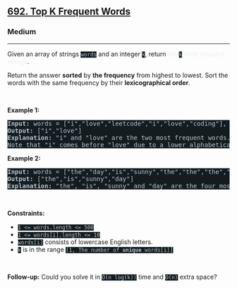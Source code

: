 <h2><a href="https://leetcode.com/problems/top-k-frequent-words/">692. Top K Frequent Words</a></h2><h3>Medium</h3><hr><div><p>Given an array of strings <code style="background-color: rgb(20, 28, 32) !important; color: rgb(183, 198, 205) !important;">words</code> and an integer <code style="background-color: rgb(20, 28, 32) !important; color: rgb(183, 198, 205) !important;">k</code>, return <em style="color: rgb(234, 238, 241) !important;">the </em><code style="background-color: rgb(20, 28, 32) !important; color: rgb(183, 198, 205) !important;">k</code><em style="color: rgb(234, 238, 241) !important;"> most frequent strings</em>.</p>

<p>Return the answer <strong>sorted</strong> by <strong>the frequency</strong> from highest to lowest. Sort the words with the same frequency by their <strong>lexicographical order</strong>.</p>

<p>&nbsp;</p>
<p><strong class="example">Example 1:</strong></p>

<pre style="background-color: rgb(20, 28, 32) !important; color: rgb(182, 198, 206) !important;"><strong>Input:</strong> words = ["i","love","leetcode","i","love","coding"], k = 2
<strong>Output:</strong> ["i","love"]
<strong>Explanation:</strong> "i" and "love" are the two most frequent words.
Note that "i" comes before "love" due to a lower alphabetical order.
</pre>

<p><strong class="example">Example 2:</strong></p>

<pre style="background-color: rgb(20, 28, 32) !important; color: rgb(182, 198, 206) !important;"><strong>Input:</strong> words = ["the","day","is","sunny","the","the","the","sunny","is","is"], k = 4
<strong>Output:</strong> ["the","is","sunny","day"]
<strong>Explanation:</strong> "the", "is", "sunny" and "day" are the four most frequent words, with the number of occurrence being 4, 3, 2 and 1 respectively.
</pre>

<p>&nbsp;</p>
<p><strong>Constraints:</strong></p>

<ul>
	<li><code style="background-color: rgb(20, 28, 32) !important; color: rgb(183, 198, 205) !important;">1 &lt;= words.length &lt;= 500</code></li>
	<li><code style="background-color: rgb(20, 28, 32) !important; color: rgb(183, 198, 205) !important;">1 &lt;= words[i].length &lt;= 10</code></li>
	<li><code style="background-color: rgb(20, 28, 32) !important; color: rgb(183, 198, 205) !important;">words[i]</code> consists of lowercase English letters.</li>
	<li><code style="background-color: rgb(20, 28, 32) !important; color: rgb(183, 198, 205) !important;">k</code> is in the range <code style="background-color: rgb(20, 28, 32) !important; color: rgb(183, 198, 205) !important;">[1, The number of <strong>unique</strong> words[i]]</code></li>
</ul>

<p>&nbsp;</p>
<p><strong>Follow-up:</strong> Could you solve it in <code style="background-color: rgb(20, 28, 32) !important; color: rgb(183, 198, 205) !important;">O(n log(k))</code> time and <code style="background-color: rgb(20, 28, 32) !important; color: rgb(183, 198, 205) !important;">O(n)</code> extra space?</p>
</div>